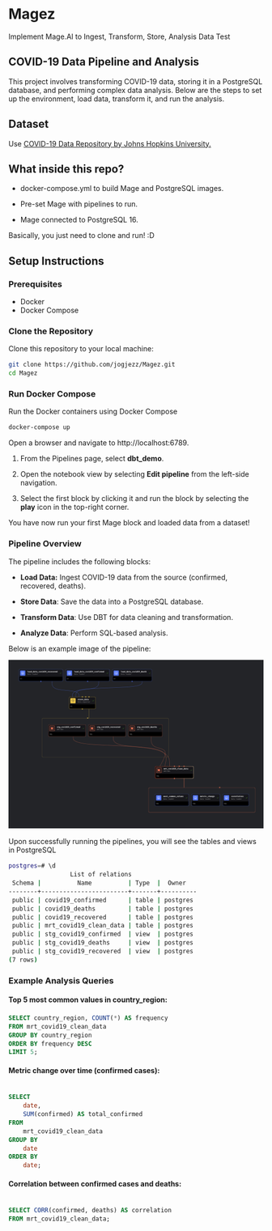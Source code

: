 # Magez
Implement Mage.AI to Ingest, Transform, Store, Analysis Data Test


## COVID-19 Data Pipeline and Analysis

This project involves transforming COVID-19 data, storing it in a PostgreSQL database, and performing complex data analysis. Below are the steps to set up the environment, load data, transform it, and run the analysis.

## Dataset
Use [COVID-19 Data Repository by Johns Hopkins University.](https://github.com/CSSEGISandData/COVID-19/tree/master/archived_data/archived_time_series)

## What inside this repo?

- docker-compose.yml to build Mage and PostgreSQL images.

- Pre-set Mage with pipelines to run.

- Mage connected to PostgreSQL 16.

Basically, you just need to clone and run! :D


## Setup Instructions

### Prerequisites

- Docker
- Docker Compose

### Clone the Repository

Clone this repository to your local machine:

```sh
git clone https://github.com/jogjezz/Magez.git
cd Magez
```

### Run Docker Compose

Run the Docker containers using Docker Compose

```sh
docker-compose up
```

Open a browser and navigate to http://localhost:6789.

1. From the Pipelines page, select **dbt_demo**.

2. Open the notebook view by selecting **Edit pipeline** from the left-side navigation.

3. Select the first block by clicking it and run the block by selecting the **play** icon in the top-right corner.

You have now run your first Mage block and loaded data from a dataset!


### Pipeline Overview

The pipeline includes the following blocks:

 - **Load Data:** Ingest COVID-19 data from the source (confirmed, recovered, deaths).

 - **Store Data**: Save the data into a PostgreSQL database.

 - **Transform Data**: Use DBT for data cleaning and transformation.

 - **Analyze Data**: Perform SQL-based analysis.


Below is an example image of the pipeline:


![alt text](image.png)


Upon successfully running the pipelines, you will see the tables and views in PostgreSQL

```sh
postgres=# \d
                 List of relations
 Schema |          Name          | Type  |  Owner   
--------+------------------------+-------+----------
 public | covid19_confirmed      | table | postgres
 public | covid19_deaths         | table | postgres
 public | covid19_recovered      | table | postgres
 public | mrt_covid19_clean_data | table | postgres
 public | stg_covid19_confirmed  | view  | postgres
 public | stg_covid19_deaths     | view  | postgres
 public | stg_covid19_recovered  | view  | postgres
(7 rows)

```




### Example Analysis Queries

#### Top 5 most common values in country_region:

```sql
SELECT country_region, COUNT(*) AS frequency
FROM mrt_covid19_clean_data
GROUP BY country_region
ORDER BY frequency DESC
LIMIT 5;
```

#### Metric change over time (confirmed cases): 
```sql

SELECT
    date,
    SUM(confirmed) AS total_confirmed
FROM
    mrt_covid19_clean_data
GROUP BY
    date
ORDER BY
    date;
```

#### Correlation between confirmed cases and deaths:
```sql

SELECT CORR(confirmed, deaths) AS correlation
FROM mrt_covid19_clean_data;
